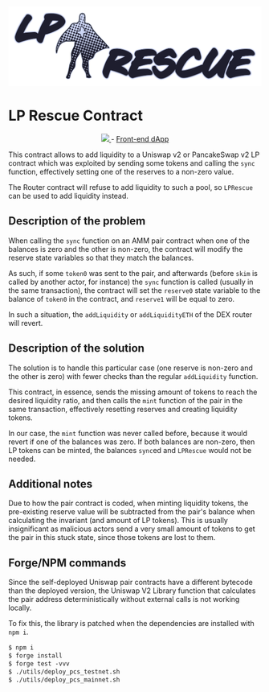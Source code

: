 ![LP-Rescue](https://github.com/beeb/lp-rescue-frontend/raw/main/logo-readme.svg)

# LP Rescue Contract

<p align="center">
  <a href="https://github.com/beeb/lp-rescue-contract/actions/workflows/hardhat.yml">
    <img src="https://github.com/beeb/lp-rescue-contract/actions/workflows/hardhat.yml/badge.svg" />
  </a> -
  <a href="https://github.com/beeb/lp-rescue-frontend">Front-end dApp</a>
</p>

This contract allows to add liquidity to a Uniswap v2 or PancakeSwap v2 LP contract which was exploited by sending
some tokens and calling the `sync` function, effectively setting one of the reserves to a non-zero value.

The Router contract will refuse to add liquidity to such a pool, so `LPRescue` can be used to add liquidity instead.

## Description of the problem

When calling the `sync` function on an AMM pair contract when one of the balances is zero and the other is non-zero,
the contract will modify the reserve state variables so that they match the balances.

As such, if some `token0` was sent to the pair, and afterwards (before `skim` is called by another actor, for instance)
the `sync` function is called (usually in the same transaction), the contract will set the `reserve0` state variable
to the balance of `token0` in the contract, and `reserve1` will be equal to zero.

In such a situation, the `addLiquidity` or `addLiquidityETH` of the DEX router will revert.

## Description of the solution

The solution is to handle this particular case (one reserve is non-zero and the other is zero) with fewer checks
than the regular `addLiquidity` function.

This contract, in essence, sends the missing amount of tokens to reach the desired liquidity ratio, and then calls
the `mint` function of the pair in the same transaction, effectively resetting reserves and creating liquidity tokens.

In our case, the `mint` function was never called before, because it would revert if one of the balances was zero.
If both balances are non-zero, then LP tokens can be minted, the balances `sync`ed and `LPRescue` would not be needed.

## Additional notes

Due to how the pair contract is coded, when minting liquidity tokens, the pre-existing reserve value will be subtracted
from the pair's balance when calculating the invariant (and amount of LP tokens). This is usually insignificant as
malicious actors send a very small amount of tokens to get the pair in this stuck state, since those tokens are lost
to them.

## Forge/NPM commands

Since the self-deployed Uniswap pair contracts have a different bytecode than the deployed version, the Uniswap V2
Library function that calculates the pair address deterministically without external calls is not working locally.

To fix this, the library is patched when the dependencies are installed with `npm i`.

```shell
$ npm i
$ forge install
$ forge test -vvv
$ ./utils/deploy_pcs_testnet.sh
$ ./utils/deploy_pcs_mainnet.sh
```
